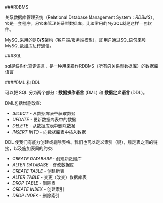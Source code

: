###RDBMS

关系数据库管理系统（Relational Database Management System：*RDBMS*）。它是一套程序，用它来管理关系型数据库。比如常用的MySQL就是这样一套软件。



MySQL采用的是**C/S**架构（客户端/服务端模型），即用户通过SQL语句来和MySQL数据库进行通信。





###SQL 

sql是结构化查询语言，是一种用来操作RDBMS（所有的关系型数据库）的数据库语言

####DML 和 DDL

 可以把 SQL 分为两个部分：**数据操作语言** (DML) 和 **数据定义语言** (DDL)。 

DML包括增删改查:

- *SELECT* - 从数据库表中获取数据
- *UPDATE* - 更新数据库表中的数据
- *DELETE* - 从数据库表中删除数据
- *INSERT INTO* - 向数据库表中插入数据

DDL 使我们有能力创建或删除表格。我们也可以定义索引（键），规定表之间的链接，以及施加表间的约束:

- *CREATE DATABASE* - 创建新数据库
- *ALTER DATABASE* - 修改数据库
- *CREATE TABLE* - 创建新表
- *ALTER TABLE* - 变更（改变）数据库表
- *DROP TABLE* - 删除表
- *CREATE INDEX* - 创建索引
- *DROP INDEX* - 删除索引


